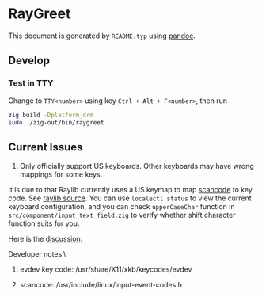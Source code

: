 # RayGreet

This document is generated by `README.typ` using
[pandoc](https://pandoc.org/).

## Develop

### Test in TTY

Change to `TTY<number>` using key `Ctrl + Alt + F<number>`, then run

``` bash
zig build -Dplatform_drm
sudo ./zig-out/bin/raygreet
```

## Current Issues

1.  Only officially support US keyboards. Other keyboards may have wrong
    mappings for some keys.

It is due to that Raylib currently uses a US keymap to map
[scancode](https://en.wikipedia.org/wiki/Scancode) to key code. See
[raylib
source](https://github.com/raysan5/raylib/blob/7ec43022c177cbf00b27c9e9ab067bd6889957a4/src/platforms/rcore_drm.c#L145).
You can use `localectl status` to view the current keyboard
configuration, and you can check `upperCaseChar` function in
`src/component/input_text_field.zig` to verify whether shift character
function suits for you.

Here is the
[discussion](https://github.com/raysan5/raylib/discussions/3773).

Developer notes:\

1.  evdev key code: /usr/share/X11/xkb/keycodes/evdev

2.  scancode: /usr/include/linux/input-event-codes.h
